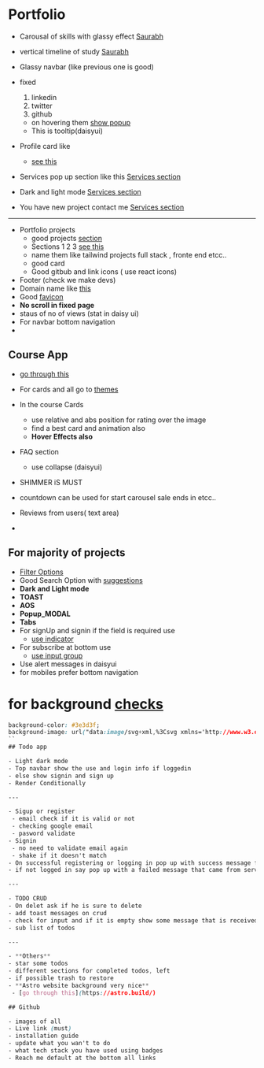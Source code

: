 # Portfolio

- Carousal of skills with glassy effect
  [Saurabh](https://sourabhportfolio.vercel.app/)
- vertical timeline of study [Saurabh](https://sourabhportfolio.vercel.app/)

- Glassy navbar (like previous one is good)

- fixed

  1. linkedin
  2. twitter
  3. github

  - on hovering them [show popup](https://harvi.me/)
  - This is tooltip(daisyui)

- Profile card like

  - [see this](https://thisisyashgarg.netlify.app/?s=08)

- Services pop up section like this
  [Services section](https://pathik455.github.io/Portfolio-website/?s=08#contact)

- Dark and light mode
  [Services section](https://pathik455.github.io/Portfolio-website/?s=08#contact)
- You have new project contact me
  [Services section](https://pathik455.github.io/Portfolio-website/?s=08#contact)

---

- Portfolio projects
  - good projects [section](https://astro.build/blog/)
  - Sections 1 2 3 [see this](https://vasu-me.netlify.app/#)
  - name them like tailwind projects full stack , fronte end etcc..
  - good card
  - Good gitbub and link icons ( use react icons)
- Footer (check we make devs)
- Domain name like [this](https://harvi.me/)
- Good [favicon](https://harvi.me/)
- **No scroll in fixed page**
- staus of no of views (stat in daisy ui)
- For navbar bottom navigation
-

## Course App

- [go through this](https://astro.build/)
- For cards and all go to [themes](https://astro.build/themes/)
- In the course Cards

  - use relative and abs position for rating over the image
  - find a best card and animation also
  - **Hover Effects also**

- FAQ section
  - use collapse (daisyui)
- SHIMMER iS MUST
- countdown can be used for start carousel sale ends in etcc..
- Reviews from users( text area)
-

## For majority of projects

- [Filter Options](https://pulse-pi.vercel.app/)
- Good Search Option with [suggestions](https://pulse-pi.vercel.app/)
- **Dark and Light mode**
- **TOAST**
- **AOS**
- **Popup_MODAL**
- **Tabs**
- For signUp and signin if the field is required use
  - [use indicator](https://v2.daisyui.com/components/indicator/)
- For subscribe at bottom use
  - [use input group](https://v2.daisyui.com/components/input-group/)
- Use alert messages in daisyui
- for mobiles prefer bottom navigation

# for background [checks](https://heropatterns.com/)

```css
background-color: #3e3d3f;
background-image: url("data:image/svg+xml,%3Csvg xmlns='http://www.w3.org/2000/svg' width='28' height='49' viewBox='0 0 28 49'%3E%3Cg fill-rule='evenodd'%3E%3Cg id='hexagons' fill='%23ffffff' fill-opacity='0.29' fill-rule='nonzero'%3E%3Cpath d='M13.99 9.25l13 7.5v15l-13 7.5L1 31.75v-15l12.99-7.5zM3 17.9v12.7l10.99 6.34 11-6.35V17.9l-11-6.34L3 17.9zM0 15l12.98-7.5V0h-2v6.35L0 12.69v2.3zm0 18.5L12.98 41v8h-2v-6.85L0 35.81v-2.3zM15 0v7.5L27.99 15H28v-2.31h-.01L17 6.35V0h-2zm0 49v-8l12.99-7.5H28v2.31h-.01L17 42.15V49h-2z'/%3E%3C/g%3E%3C/g%3E%3C/svg%3E");
``
## Todo app

- Light dark mode
- Top navbar show the use and login info if loggedin
- else show signin and sign up
- Render Conditionally

---

- Sigup or register
 - email check if it is valid or not
 - checking google email
 - pasword validate
- Signin
 - no need to validate email again
 - shake if it doesn't match
- On successful registering or logging in pop up with success message from server
- if not logged in say pop up with a failed message that came from server

---

- TODO CRUD
- On delet ask if he is sure to delete
- add toast messages on crud
- check for input and if it is empty show some message that is received from server
- sub list of todos

---

- **Others**
- star some todos
- different sections for completed todos, left
- if possible trash to restore
- **Astro website background very nice**
 - [go through this](https://astro.build/)

## Github

- images of all
- Live link (must)
- installation guide
- update what you wan't to do
- what tech stack you have used using badges
- Reach me default at the bottom all links
```



